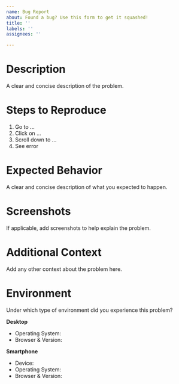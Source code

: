 ```yaml
---
name: Bug Report
about: Found a bug? Use this form to get it squashed!
title: ''
labels: ''
assignees: ''

---
```


# Description 
A clear and concise description of the problem.

# Steps to Reproduce
1. Go to ...
2. Click on ...
3. Scroll down to ...
4. See error

# Expected Behavior
A clear and concise description of what you expected to happen.

# Screenshots
If applicable, add screenshots to help explain the problem.

# Additional Context
Add any other context about the problem here.

# Environment
Under which type of environment did you experience this problem?

**Desktop**
 - Operating System:
 - Browser & Version:

**Smartphone**
 - Device:
 - Operating System:
 - Browser & Version:
